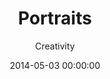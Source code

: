 ---
title: 'Portraits'
subtitle: 'Creativity'
category: Photography
date: 2014-05-03 00:00:00
description:
featured_image: '/images/projects/portraits/DSC_9114.jpg'
---